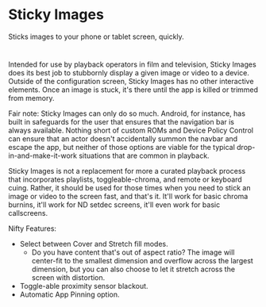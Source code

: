 # Sticky Images
Sticks images to your phone or tablet screen, quickly.
#
Intended for use by playback operators in film and television, Sticky Images does its best job to stubbornly display a given image or video to a device. Outside of the configuration screen, Sticky Images has no other interactive elements. Once an image is stuck, it's there until the app is killed or trimmed from memory.

Fair note: Sticky Images can only do so much. Android, for instance, has built in safeguards for the user that ensures that the navigation bar is always available. Nothing short of custom ROMs and Device Policy Control can ensure that an actor doesn't accidentally summon the navbar and escape the app, but neither of those options are viable for the typical drop-in-and-make-it-work situations that are common in playback.

Sticky Images is not a replacement for more a curated playback process that incorporates playlists, toggleable-chroma, and remote or keyboard cuing. Rather, it should be used for those times when you need to stick an image or video to the screen fast, and that's it. It'll work for basic chroma burnins, it'll work for ND setdec screens, it'll even work for basic callscreens.

Nifty Features:
- Select between Cover and Stretch fill modes.
    - Do you have content that's out of aspect ratio? The image will center-fit to the smallest dimension and overflow across the largest dimension, but you can also choose to let it stretch across the screen with distortion.
- Toggle-able proximity sensor blackout.
- Automatic App Pinning option.
